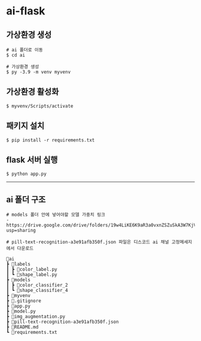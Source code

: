 # ai-flask

## 가상환경 생성
```
# ai 폴더로 이동
$ cd ai

# 가상환경 생성
$ py -3.9 -m venv myvenv
```

## 가상환경 활성화
```
$ myvenv/Scripts/activate
```

## 패키지 설치
```
$ pip install -r requirements.txt
```

## flask 서버 실행
```
$ python app.py
```

-------

## ai 폴더 구조

```
# models 폴더 안에 넣어야할 모델 가중치 링크
- https://drive.google.com/drive/folders/19w4LiKE6K9aR3a0vxnZSZuSkA3W7KjVP?usp=sharing

# pill-text-recognition-a3e91afb350f.json 파일은 디스코드 ai 채널 고정메세지에서 다운로드
```

```
📂ai
┣ 📂labels
┃ ┣ 📜color_label.py
┃ ┗ 📜shape_label.py
┣ 📂models
┃ ┣ 📂color_classifier_2
┃ ┗ 📂shape_classifier_4
┣ 📂myvenv
┣ 📜.gitignore
┣ 📜app.py
┣ 📜model.py
┣ 📜img_augmentation.py
┣ 📜pill-text-recognition-a3e91afb350f.json
┣ 📜README.md
┗ 📜requirements.txt
```

